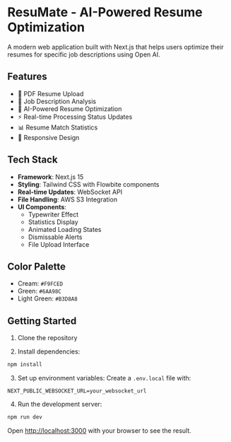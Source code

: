 # ResuMate - AI-Powered Resume Optimization

A modern web application built with Next.js that helps users optimize their resumes for specific job descriptions using Open AI.

## Features

- 📄 PDF Resume Upload
- 📝 Job Description Analysis
- 🤖 AI-Powered Resume Optimization
- ⚡ Real-time Processing Status Updates
- 📊 Resume Match Statistics
- 📱 Responsive Design

## Tech Stack

- **Framework**: Next.js 15
- **Styling**: Tailwind CSS with Flowbite components
- **Real-time Updates**: WebSocket API
- **File Handling**: AWS S3 Integration
- **UI Components**:
  - Typewriter Effect
  - Statistics Display
  - Animated Loading States
  - Dismissable Alerts
  - File Upload Interface

## Color Palette

- Cream: `#F9FCED`
- Green: `#6AA98C`
- Light Green: `#B3D8A8`

## Getting Started

1. Clone the repository

2. Install dependencies:
```bash
npm install
```

3. Set up environment variables:
Create a `.env.local` file with:
```env
NEXT_PUBLIC_WEBSOCKET_URL=your_websocket_url
```

4. Run the development server:
```bash
npm run dev
```

Open [http://localhost:3000](http://localhost:3000) with your browser to see the result.